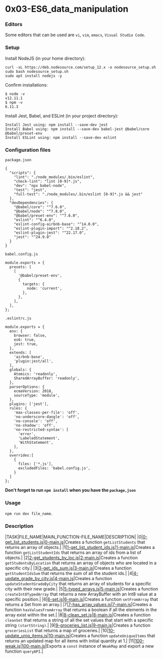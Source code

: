 # 0x03-ES6_data_manipulation

### Editors
Some editors that can be used are `vi`, `vim`, `emacs`, `Visual Studio Code`.

### Setup
Install NodeJS (in your home directory):
```
curl -sL https://deb.nodesource.com/setup_12.x -o nodesource_setup.sh
sudo bash nodesource_setup.sh
sudo apt install nodejs -y
```

Confirm installations:
```
$ node -v
v12.11.1
$ npm -v
6.11.3
```

Install Jest, Babel, and ESLint (in your project directory):
```
Install Jest using: npm install --save-dev jest
Install Babel using: npm install --save-dev babel-jest @babel/core @babel/preset-env
Install ESLint using: npm install --save-dev eslint
```

### Configuration files
`package.json`
```
{
  "scripts": {
    "lint": "./node_modules/.bin/eslint",
    "check-lint": "lint [0-9]*.js",
    "dev": "npx babel-node",
    "test": "jest",
    "full-test": "./node_modules/.bin/eslint [0-9]*.js && jest"
  },
  "devDependencies": {
    "@babel/core": "^7.6.0",
    "@babel/node": "^7.8.0",
    "@babel/preset-env": "^7.6.0",
    "eslint": "^6.4.0",
    "eslint-config-airbnb-base": "^14.0.0",
    "eslint-plugin-import": "^2.18.2",
    "eslint-plugin-jest": "^22.17.0",
    "jest": "^24.9.0"
  }
}
```

`babel.config.js`
```
module.exports = {
  presets: [
    [
      '@babel/preset-env',
      {
        targets: {
          node: 'current',
        },
      },
    ],
  ],
};
```

`.eslintrc.js`
```
module.exports = {
  env: {
    browser: false,
    es6: true,
    jest: true,
  },
  extends: [
    'airbnb-base',
    'plugin:jest/all',
  ],
  globals: {
    Atomics: 'readonly',
    SharedArrayBuffer: 'readonly',
  },
  parserOptions: {
    ecmaVersion: 2018,
    sourceType: 'module',
  },
  plugins: ['jest'],
  rules: {
    'max-classes-per-file': 'off',
    'no-underscore-dangle': 'off',
    'no-console': 'off',
    'no-shadow': 'off',
    'no-restricted-syntax': [
      'error',
      'LabeledStatement',
      'WithStatement',
    ],
  },
  overrides:[
    {
      files: ['*.js'],
      excludedFiles: 'babel.config.js',
    }
  ]
};
```

**Don't forget to run `npm install` when you have the `package,json`**

### Usage
`npm run dev file_name`.

### Description

|TASK|FILE_NAME|MAIN_FUNCTION-FILE_NAME|DESCRIPTION|
|0|[0-get_list_students.js](https://github.com/adeniyitobi055/alx-frontend-javascript/blob/master/0x03-ES6_data_manipulation/0-get_list_students.js)|[0-main.js](https://github.com/adeniyitobi055/alx-frontend-javascript/blob/master/0x03-ES6_data_manipulation/main_functions/0-main.js)|Creates a function `getListStudents` that returns an array of objects.|
|1|[1-get_list_student_ids.js](https://github.com/adeniyitobi055/alx-frontend-javascript/blob/master/0x03-ES6_data_manipulation/1-get_list_student_ids.js)|[1-main.js](https://github.com/adeniyitobi055/alx-frontend-javascript/blob/master/0x03-ES6_data_manipulation/main_functions/1-main.js)|Creates a function `getListStudentIds` that returns an array of ids from a list of objects.|
|2|[2-get_students_by_loc.js](https://github.com/adeniyitobi055/alx-frontend-javascript/blob/master/0x03-ES6_data_manipulation/2-get_students_by_loc.js)|[2-main.js](https://github.com/adeniyitobi055/alx-frontend-javascript/blob/master/0x03-ES6_data_manipulation/main_functions/2-main.js)|Creates a function `getStudentsByLocation` that returns an array of objects who are located in a specific city.|
|3|[3-get_ids_sum.js](https://github.com/adeniyitobi055/alx-frontend-javascript/blob/master/0x03-ES6_data_manipulation/3-get_ids_sum.js)|[3-main.js](https://github.com/adeniyitobi055/alx-frontend-javascript/blob/master/0x03-ES6_data_manipulation/main_functions/3-main.js)|Creates a function `getStudentIdsSum` that returns the sum of all the student ids.|
|4|[4-update_grade_by_city.js](https://github.com/adeniyitobi055/alx-frontend-javascript/blob/master/0x03-ES6_data_manipulation/4-update_grade_by_city.js)|[4-main.js](https://github.com/adeniyitobi055/alx-frontend-javascript/blob/master/0x03-ES6_data_manipulation/main_functions/4-main.js)|Creates a function `updateStudentGradeByCity` that returns an array of students for a specific city with their new grade.|
|5|[5-typed_arrays.js](https://github.com/adeniyitobi055/alx-frontend-javascript/blob/master/0x03-ES6_data_manipulation/5-typed_arrays.js)|[5-main.js](https://github.com/adeniyitobi055/alx-frontend-javascript/blob/master/0x03-ES6_data_manipulation/main_functions/5-main.js)|Creates a function `createInt8TypedArray` that returns a new ArrayBuffer with an Int8 value at a specific position.|
|6|[6-set.js](https://github.com/adeniyitobi055/alx-frontend-javascript/blob/master/0x03-ES6_data_manipulation/6-set.js)|[6-main.js](https://github.com/adeniyitobi055/alx-frontend-javascript/blob/master/0x03-ES6_data_manipulation/main_functions/6-main.js)|Creates a function `setFromArray` that returns a Set from an array.|
|7|[7-has_array_values.js](https://github.com/adeniyitobi055/alx-frontend-javascript/blob/master/0x03-ES6_data_manipulation/7-has_array_values.js)|[7-main.js](https://github.com/adeniyitobi055/alx-frontend-javascript/blob/master/0x03-ES6_data_manipulation/main_functions/7-main.js)|Creates a function `hasValuesFromArray` that returns a boolean if all the elements in the array exist within the set.|
|8|[8-clean_set.js](https://github.com/adeniyitobi055/alx-frontend-javascript/blob/master/0x03-ES6_data_manipulation/8-clean_set.js)|[8-main.js](https://github.com/adeniyitobi055/alx-frontend-javascript/blob/master/0x03-ES6_data_manipulation/main_functions/8-main.js)|Creates a function `cleanSet` that returns a string of all the set values that start with a specific string `(startString)`.|
|9|[9-groceries_list.js](https://github.com/adeniyitobi055/alx-frontend-javascript/blob/master/0x03-ES6_data_manipulation/9-groceries_list.js)|[9-main.js](https://github.com/adeniyitobi055/alx-frontend-javascript/blob/master/0x03-ES6_data_manipulation/main_functions/9-main.js)|Creates a function `groceriesList` that returns a map of groceries.|
|10|[10-update_uniq_items.js](https://github.com/adeniyitobi055/alx-frontend-javascript/blob/master/0x03-ES6_data_manipulation/10-update_uniq_items.js)|[10-main.js](https://github.com/adeniyitobi055/alx-frontend-javascript/blob/master/0x03-ES6_data_manipulation/main_functions/10-main.js)|Creates a function `updateUniqueItems` that returns an updated map for all items with initial quantity at 1.|
|11|[100-weak.js](https://github.com/adeniyitobi055/alx-frontend-javascript/blob/master/0x03-ES6_data_manipulation/100-weak.js)|[100-main.js](https://github.com/adeniyitobi055/alx-frontend-javascript/blob/master/0x03-ES6_data_manipulation/main_functions/100-main.js)|Exports a `const` instance of `WeakMap` and export a new function `queryAPI`.|
